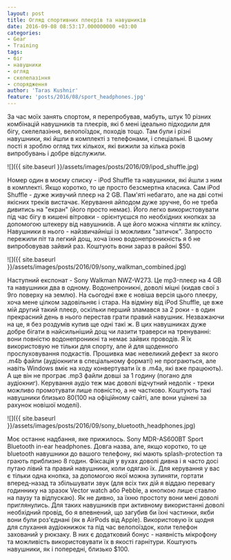 ```yaml
---
layout: post
title: Огляд спортивних плеєрів та навушників
date: 2016-09-08 08:53:17.000000000 +03:00
categories:
- Gear
- Training
tags:
- біг
- навушники
- огляд
- скелелазіння
- спорядження
author: 'Taras Kushnir'
feature: 'posts/2016/08/sport_headphones.jpg'
---
```


За час моїх занять спортом, я перепробував, мабуть, штук 10 різних комбінацій навушників та плеєрів, які б мені ідеально підходили для бігу, скелелазіння, велопоїздок, походів тощо. Там були і різні навушники, які йшли в комплекті з телефонами, і спеціальні. В цьому пості я зроблю огляд тих кількох, які вижили за кілька років випробувань і добре відслужили.

<!--more-->

![]({{ site.baseurl }}/assets/images/posts/2016/09/ipod_shuffle.jpg)


Номер один в моєму списку - iPod Shuffle та навушники, які йшли з ним в комплекті. Якщо коротко, то це просто безсмертна класика. Сам iPod Shuffle - дуже живучий плеєр на 2 GB. Пам'яті небагато, але на дві сотні якісних треків вистачає. Керування айподом дуже зручне, бо не треба дивитись на "екран" (його просто немає). Його легко використовувати під час бігу в кишені вітровки - орієнтуєшся по необхідних кнопках за допомогою штекеру від навушників. А ще його можна чіпляти як кліпсу. Навушники в нього - найзвичайніші із можливих "затичок". Запросто пережили піт та легкий дощ, хоча їхню водонепроникність я б не випробовував зайвий раз. Коштують вони зараз в районі $50.

![]({{ site.baseurl }}/assets/images/posts/2016/09/sony_walkman_combined.jpg)


Наступний експонат - Sony Walkman NWZ-W273. Це mp3-плеєр на 4 GB та навушники два в одному. Водонепроникні, доволі міцні (кидав свої з 9го поверху на землю). На сьогодні вже є новіша версія цього плеєру, хоча мене цілком задовільняє і стара. На відміну від iPod Shuffle, це вже мій другий такий плеєр, оскільки перший зламався за 2 роки - в один прекрасний день в нього перестав грати правий навушник. Незважаючи на це, я без роздумів купив ще одні такі ж. В цих навушниках дуже добре бігати в найсильніший дощ чи лазити траверси на тренуванні: вони повністю водонепроникні та немає зайвих проводів. Я їх використовую не тільки для спорту, але й для щоденного прослуховування подкастів. Прошивка має невеликий дефект за якого .m4b файли (аудіокниги в спеціальному форматі) не програються, але навіть Windows вміє на ходу конвертувати їх в .m4a, які вже працюють). А ще він не програє .mp3 файли довші за 1 годину (погано для аудіокниг). Керування аудіо теж має доволі відчутний недолік - треки можливо промотувати лише повністю, а не частково. Коштують такі навушники близько $80 ($100 на офіційному сайті, але вони уцінені за рахунок новішої моделі).

![]({{ site.baseurl }}/assets/images/posts/2016/09/sony_bluetooth_headphones.jpg)


Моє останнє надбання, яке прижилось. Sony MDR-AS600BT Sport Bluetooth in-ear headphones. Довга назва, але, якщо коротко, то це bluetooth навушники до вашого телефону, які мають splash-protection та грають приблизно 8 годин. Фіксація у вухах доволі дивна і я часто досі путаю лівий та правий навушники, коли одягаю їх. Для керування у вас є тільки одна кнопка, за допомогою якої можна зупиняти, гортати вперед-назад та збільшувати звук (для всіх тих дій я віддаю перевагу годиннику на зразок Vector watch або Pebble, а кнопкою лише ставлю на паузу та відпускаю). Як не дивно, за їхню простоту вони мені доволі приглянулись. Для таких навушників при активному використанні доволі необхідний провід, бо я впевнений, що загубив би їхні частинки, якби вони були роз'єднані (як в AirPods від Apple). Використовую їх щодня для слухання аудіокнижок та під час велопоїздок, коли телефон захований у рюкзаку. В них є додатковий бонус - наявність мікрофону та можливість використовувати їх в якості гарнітури. Коштують навушники, як і попередні, близько $100.
